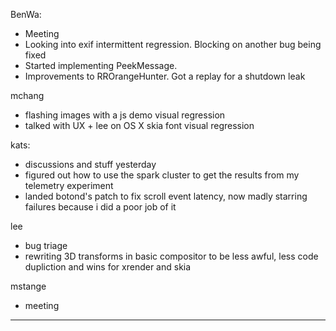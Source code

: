 BenWa:
* Meeting
* Looking into exif intermittent regression. Blocking on another bug being fixed
* Started implementing PeekMessage.
* Improvements to RROrangeHunter. Got a replay for a shutdown leak



mchang
* flashing images with a js demo visual regression
* talked with UX + lee on OS X skia font visual regression



kats:
* discussions and stuff yesterday
* figured out how to use the spark cluster to get the results from my telemetry experiment
* landed botond's patch to fix scroll event latency, now madly starring failures because i did a poor job of it



lee
* bug triage
* rewriting 3D transforms in basic compositor to be less awful, less code dupliction and wins for xrender and skia



mstange
* meeting



________________


